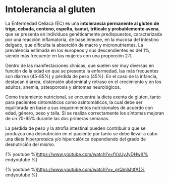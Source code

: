 # Intolerancia al gluten

La Enfermedad Celiaca (EC) es una **intolerancia permanente al gluten** **de trigo, cebada, centeno, espelta, kamut, triticale y probablemente avena**, que se presenta en individuos genéticamente predispuestos, caracterizada por una reacción inflamatoria, de base inmune, en la mucosa del intestino delgado, que dificulta la absorción de macro y micronutrientes. La prevalencia estimada en los europeos y sus descendientes es del 1%, siendo más frecuente en las mujeres con una proporción 2:1.

Dentro de las manifestaciones clínicas, que suelen ser muy diversas en función de la edad en que se presente la enfermedad, las más frecuentes son diarrea (45-85%) y pérdida de peso (45%). En el caso de la infancia, destacan diarrea, distensión abdominal y retraso en el crecimiento y en los adultos, anemia, osteoporosis y síntomas neurológicos.

Como tratamiento nutricional, se encuentra la dieta exenta de gluten, tanto para pacientes sintomáticos como asintomáticos, la cual debe ser equilibrada en base a sus requerimientos nutricionales de acuerdo con edad, género, peso y talla. Si se realiza correctamente los síntomas mejoran de un 70-95% durante las dos primeras semanas.

La pérdida de peso y la atrofia intestinal pueden contribuir a que se produzca una desnutrición en el paciente por tanto se debe llevar a cabo una dieta hiperproteica y/o hipercalórica dependiendo del grado de desnutrición del mismo.

{% youtube %}https://www.youtube.com/watch?v=fVxUyJyDHwI{% endyoutube %}

{% youtube %}https://www.youtube.com/watch?v=_grQmlshtfA{% endyoutube %}